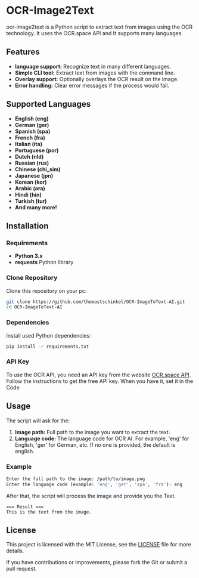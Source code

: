 # OCR-Image2Text

ocr-image2text is a Python script to extract text from images using the OCR technology. It uses the OCR.space API and It supports many languages.

## Features

* **language support:** Recognize text in many different languages.
* **Simple CLI tool:** Extract text from images with the command line.
* **Overlay support:** Optionally overlays the OCR result on the image.
* **Error handling:** Clear error messages if the process would fail.

## Supported Languages

- **English (eng)**
- **German (ger)**
- **Spanish (spa)**
- **French (fra)**
- **Italian (ita)**
- **Portuguese (por)**
- **Dutch (nld)**
- **Russian (rus)**
- **Chinese (chi_sim)**
- **Japanese (jpn)**
- **Korean (kor)**
- **Arabic (ara)**
- **Hindi (hin)**
- **Turkish (tur)**
- **And many more!**  

## Installation

### Requirements

- **Python 3.x** 
- **requests** Python library 

### Clone Repository

Clone this repository on your pc:

```bash
git clone https://github.com/thomastschinkel/OCR-ImageToText-AI.git
cd OCR-ImageToText-AI
```

### Dependencies

Install used Python dependencies:

```bash
pip install -r requirements.txt
```

### API Key

To use the OCR API, you need an API key from the website [OCR.space API](https://ocr.space/ocrapi/freekey). Follow the instructions to get the free API key. When you have it, set it in the Code

## Usage

The script will ask for the:

1. **Image path:** Full path to the image you want to extract the text.
2. **Language code:** The language code for OCR AI. For example, 'eng' for English, 'ger' for German, etc. If no one is provided, the default is english.

### Example

```bash
Enter the full path to the image: /path/to/image.png
Enter the language code (example: 'eng', 'ger', 'spa', 'fra'): eng
```

After that, the script will process the image and provide you the Text.

```
=== Result ===
This is the text from the image.
```

## License

This project is licensed with the MIT License, see the [LICENSE](LICENSE) file for more details.


If you have contributions or improvements, please fork the Git or submit a pull request.
